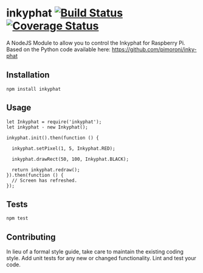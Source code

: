 # inkyphat [![Build Status](https://travis-ci.org/pbertie/inkyphat-node.svg?branch=master)](https://travis-ci.org/pbertie/inkyphat-node) [![Coverage Status](https://coveralls.io/repos/github/pbertie/inkyphat-node/badge.svg?branch=master)](https://coveralls.io/github/pbertie/inkyphat-node?branch=master)

A NodeJS Module to allow you to control the Inkyphat for Raspberry Pi. Based on the Python code available here: https://github.com/pimoroni/inky-phat

## Installation

  `npm install inkyphat`

## Usage

    let Inkyphat = require('inkyphat');
    let inkyphat - new Inkyphat();

    inkyphat.init().then(function () {

      inkyphat.setPixel(1, 5, Inkyphat.RED);

      inkyphat.drawRect(50, 100, Inkyphat.BLACK);

      return inkyphat.redraw();
    }).then(function () {
      // Screen has refreshed.
    });


## Tests

  `npm test`

## Contributing

In lieu of a formal style guide, take care to maintain the existing coding style. Add unit tests for any new or changed functionality. Lint and test your code.
